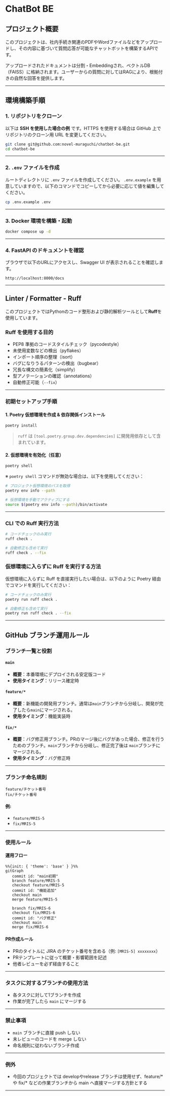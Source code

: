 # ChatBot BE

## プロジェクト概要

このプロジェクトは、社内手続き関連のPDFやWordファイルなどをアップロードし、その内容に基づいて質問応答が可能なチャットボットを構築するAPIです。

アップロードされたドキュメントは分割・Embeddingされ、ベクトルDB（FAISS）に格納されます。ユーザーからの質問に対してはRAGにより、根拠付きの自然な回答を提供します。

---


## 環境構築手順

### 1. リポジトリをクローン

以下は **SSH を使用した場合の例** です。HTTPS を使用する場合は GitHub 上でリポジトリのクローン用 URL を変更してください。

```bash
git clone git@github.com:novel-muraguchi/chatbot-be.git
cd chatbot-be
```

---

### 2. `.env` ファイルを作成

ルートディレクトリに `.env` ファイルを作成してください。
`.env.example` を用意していますので、以下のコマンドでコピーしてから必要に応じて値を編集してください。

```bash
cp .env.example .env
```

---

### 3. Docker 環境を構築・起動

```bash
docker compose up -d
```

---

### 4. FastAPI のドキュメントを確認

ブラウザで以下のURLにアクセスし、Swagger UI が表示されることを確認します。

```
http://localhost:8000/docs
```

---


## Linter / Formatter - Ruff

このプロジェクトではPythonのコード整形および静的解析ツールとして**Ruff**を使用しています。

### Ruff を使用する目的

- PEP8 準拠のコードスタイルチェック（pycodestyle）
- 未使用変数などの検出（pyflakes）
- インポート順序の整理（isort）
- バグになりうるパターンの検出（bugbear）
- 冗長な構文の簡素化（simplify）
- 型アノテーションの確認（annotations）
- 自動修正可能（`--fix`）

---


### 初期セットアップ手順

#### 1. Poetry 仮想環境を作成 & 依存関係インストール

```bash
poetry install
```

> `ruff` は `[tool.poetry.group.dev.dependencies]` に開発用依存として含まれています。

#### 2. 仮想環境を有効化（任意）

```bash
poetry shell
```

※ `poetry shell` コマンドが無効な場合は、以下を使用してください：

```bash
# プロジェクト仮想環境のパスを取得
poetry env info --path

# 仮想環境を手動でアクティブにする
source $(poetry env info --path)/bin/activate
```

---

### CLI での Ruff 実行方法

```bash
# コードチェックのみ実行
ruff check .

# 自動修正も含めて実行
ruff check . --fix
```

### 仮想環境に入らずに Ruff を実行する方法

仮想環境に入らずに Ruff を直接実行したい場合は、以下のように Poetry 経由でコマンドを実行してください：

```bash
# コードチェックのみ実行
poetry run ruff check .

# 自動修正も含めて実行
poetry run ruff check . --fix
```


---

## GitHub ブランチ運用ルール

### ブランチ一覧と役割

#### `main`
- **概要**：本番環境にデプロイされる安定版コード
- **使用タイミング**：リリース確定時

#### `feature/*`
- **概要**：新機能の開発用ブランチ。通常は`main`ブランチから分岐し、開発が完了したら`main`にマージされる。
- **使用タイミング**：機能実装時

#### `fix/*`
- **概要**：バグ修正用ブランチ。PRのマージ後にバグがあった場合、修正を行うためのブランチ。`main`ブランチから分岐し、修正完了後は `main`ブランチにマージされる。
- **使用タイミング**：バグ修正時

---

### ブランチ命名規則

```
feature/チケット番号
fix/チケット番号
```

#### 例:
- `feature/MRIS-5`
- `fix/MRIS-5`

---

### 使用ルール

#### 運用フロー

```mermaid
%%{init: { 'theme': 'base' } }%%
gitGraph
   commit id: "main初期"
   branch feature/MRIS-5
   checkout feature/MRIS-5
   commit id: "機能追加"
   checkout main
   merge feature/MRIS-5

   branch fix/MRIS-6
   checkout fix/MRIS-6
   commit id: "バグ修正"
   checkout main
   merge fix/MRIS-6

```

#### PR作成ルール
- PRのタイトルに JIRA のチケット番号を含める（例: `[MRIS-5] xxxxxxxx`）
- PRテンプレートに従って概要・影響範囲を記述
- 他者レビューを必ず経由すること

---

### タスクに対するブランチの使用方法

- 各タスクに対して1ブランチを作成
- 作業が完了したら `main` にマージする

---

### 禁止事項

- `main` ブランチに直接 push しない
- 未レビューのコードを merge しない
- 命名規則に従わないブランチ作成

---

### 例外

- 今回のプロジェクトでは developやrelease ブランチは使用せず、feature/* や fix/* などの作業ブランチから main へ直接マージする方針とする

---

